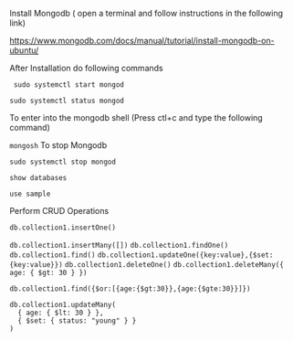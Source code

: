 Install Mongodb  ( open a terminal and follow instructions in the following link)

https://www.mongodb.com/docs/manual/tutorial/install-mongodb-on-ubuntu/

After Installation do following commands

`` sudo systemctl start mongod``

``sudo systemctl status mongod``

To enter into the mongodb shell (Press ctl+c and  type the following command)

``mongosh``
To stop Mongodb

``sudo systemctl stop mongod``

``show databases``

``use sample``

Perform CRUD Operations

``db.collection1.insertOne()``

``db.collection1.insertMany([])``
``db.collection1.findOne()``
``db.collection1.find()``
``db.collection1.updateOne({key:value},{$set:{key:value}})``
``db.collection1.deleteOne()``
``db.collection1.deleteMany({ age: { $gt: 30 } })``

``db.collection1.find({$or:[{age:{$gt:30}},{age:{$gte:30}}]})``

```
db.collection1.updateMany(
  { age: { $lt: 30 } },
  { $set: { status: "young" } }
)
```







